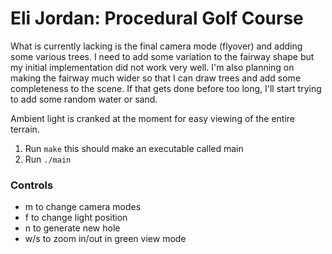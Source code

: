 <h1>Eli Jordan: Procedural Golf Course</h1>
<p>What is currently lacking is the final camera mode (flyover) and adding some various trees. I need to add some variation to the fairway shape but my initial implementation did not work very well. I'm also planning on making the fairway much wider so that I can draw trees and add some completeness to the scene. If that gets done before too long, I'll start trying to add some random water or sand.</p>
<p>Ambient light is cranked at the moment for easy viewing of the entire terrain.</p>
<ol>
    <li>Run <code>make</code> this should make an executable called main</li>
    <li>Run <code>./main</code></li>
</ol>
<h3>Controls</h3>
<ul>
    <li>m to change camera modes</li>
    <li>f to change light position</li>
    <li>n to generate new hole</li>
    <li>w/s to zoom in/out in green view mode</li>
</ul>
